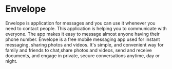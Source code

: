 # Envelope 
Envelope is application for messages and you can use it whenever you need to contact people.
This application is helping you to communicate with everyone.
The app makes it easy to message almost anyone having their phone number.
Envelope is a free mobile messaging app used for instant messaging, sharing photos and videos.
It's simple, and convenient way for family and friends to chat,share photos and videos, send and receive documents, and engage in private, secure conversations anytime, day or night.
